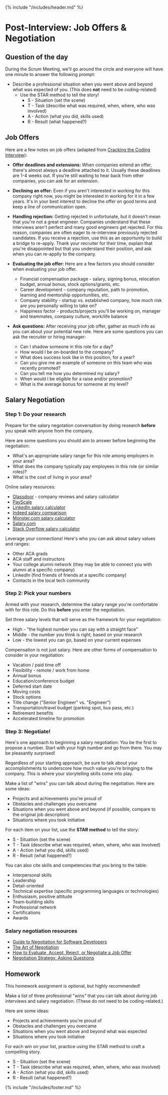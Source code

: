 {% include "/includes/header.md" %}

# Post-Interview: Job Offers & Negotiation

## Question of the day

During the Scrum Meeting, we'll go around the circle and everyone will have one minute to answer the following prompt:

* Describe a professional situation when you went above and beyond what was expected of you. (This does **not** need to be coding-related)
  * Use the STAR method to tell the story!
    * S - Situation (set the scene)
    * T - Task (describe what was required, when, where, who was involved)
    * A - Action (what you did, skills used)
    * R - Result (what happened?)
    
## Job Offers

Here are a few notes on job offers (adapted from [Cracking the Coding Interview](http://www.crackingthecodinginterview.com/)):

* **Offer deadlines and extensions:** When companies extend an offer, there's almost always a deadline attached to it. Usually these deadlines are 1-4 weeks out. If you're still waiting to hear back from other companies, you can ask for an extension.

* **Declining an offer:** Even if you aren't interested in working for this company right now, you might be interested in working for it in a few years. It's in your best interest to decline the offer on good terms and keep a line of communication open.

* **Handling rejection:** Getting rejected in unfortunate, but it doesn't mean that you're not a great engineer. Companies understand that these interviews aren't perfect and many good engineers get rejected. For this reason, companies are often eager to re-interview previously rejected candidates. If you receive a rejection, use this as an opportunity to build a bridge to re-apply. Thank your recruiter for their time, explain that you're disappointed but that you understand their position, and ask when you can re-applly to the company.

* **Evaluating the job offer:** Here are a few factors you should consider when evaluating your job offer.
  * Financial compensation package - salary, signing bonus, relocation budget, annual bonus, stock options/grants, etc.
  * Career development - company reputation, path to promotion, learning and mentorship opportunities, etc.
  * Company stability - startup vs. established company, how much risk are you personally willing to take on?
  * Happiness factor - products/projects you'll be working on, manager and teammates, company culture, work/life balance
  
* **Ask questions:** After receiving your job offer, gather as much info as you can about your potential new role. Here are some questions you can ask the recruiter or hiring manager:
  * Can I shadow someone in this role for a day?
  * How would I be on-boarded to the company?
  * What does success look like in this position, for a year?
  * Can you give me an example of someone on this team who was recently promoted?
  * Can you tell me how you determined my salary?
  * When would I be eligible for a raise and/or promotion?
  * What is the average bonus for someone at my level?

## Salary Negotiation

### Step 1: Do your research

Prepare for the salary negotation conversation by doing research **before** you speak with anyone from the company.

Here are some questions you should aim to answer before beginning the negotiation:
* What's an appropriate salary range for this role among employers in your area?
* What does the company typically pay employees in this role (or similar roles)?
* What is the cost of living in your area?

Online salary resources:

* [Glassdoor](https://www.glassdoor.com) - company reviews and salary calculator
* [PayScale](https://www.payscale.com/)
* [LinkedIn salary calculator](https://www.linkedin.com/salary/)
* [Indeed salary comparison](https://www.indeed.com/salaries)
* [Monster.com salary calculator](https://www.monster.com/salary/)
* [Salary.com](https://www.salary.com/)
* [Stack Overflow salary calculator](https://stackoverflow.com/jobs/salary)

Leverage your connections! Here's who you can ask about salary values and ranges:

* Other ACA grads
* ACA staff and instructors
* Your college alumni network (they may be able to connect you with alumni at a specific company)
* LinkedIn (find friends of friends at a specific company)
* Contacts in the local tech community

### Step 2: Pick your numbers

Armed with your research, determine the salary range you're comfortable with for this role. Do this **before** you enter the negotiation.

Set three salary levels that will serve as the framework for your negotiation:
* High - "the highest number you can say with a straight face"
* Middle - the number you think is right, based on your research
* Low - the lowest you can go, based on your current expenses

Compensation is not just salary. Here are other forms of compensation to consider in your negotiation:
* Vacation / paid time off
* Flexibility - remote / work from home
* Annual bonus
* Education/conference budget
* Deferred start date
* Moving costs
* Stock options
* Title change ("Senior Engineer" vs. "Engineer")
* Transportation/travel budget (parking spot, bus pass, etc.)
* Retirement benefits
* Accelerated timeline for promotion

### Step 3: Negotiate!

Here's one approach to beginning a salary negotiation:
You be the first to propose a number. Start with your high number and go from there. You may be pleasantly surprised!

Regardless of your starting approach, be sure to talk about your accomplishments to underscore how much value you're bringing to the company. This is where your storytelling skills come into play.

Make a list of "wins" you can talk about during the negotiation. Here are some ideas:
* Projects and achievements you're proud of
* Obstacles and challenges you overcame
* Situations when you went above and beyond (if possible, compare to the original job description)
* Situations where you took initiative

For each item on your list, use the **STAR method** to tell the story:
* S - Situation (set the scene)
* T - Task (describe what was required, when, where, who was involved)
* A - Action (what you did, skills used)
* R - Result (what happened?)

You can also cite skills and competencies that you bring to the table:
* Interpersonal skills
* Leadership
* Detail-oriented
* Technical expertise (specific programming languages or technologies)
* Enthusiasm, positive attitude
* Team-building skills
* Professional network
* Certifications
* Awards

### Salary negotiation resources

* [Guide to Negotiation for Software Developers](https://simpleprogrammer.com/salary-negotiation-software-developers/)
* [The Art of Negotiation](https://www.helpscout.com/blog/how-to-negotiate/)
* [How to Evaluate, Accept, Reject, or Negotiate a Job Offer](https://hbr.org/2017/04/how-to-evaluate-accept-reject-or-negotiate-a-job-offer)
* [Negotiation Strategy: Asking Questions](https://women2.com/2017/09/21/want-to-win-your-next-negotiation-ask-a-simple-question/) 

## Homework

This homework assignment is optional, but highly recommended!

Make a list of three professional "wins" that you can talk about during job interviews and salary negotiation. (These do not need to be coding-related.)

Here are some ideas:
* Projects and achievements you're proud of
* Obstacles and challenges you overcame
* Situations when you went above and beyond what was expected
* Situations where you took initiative

For each win on your list, practice using the STAR method to craft a compelling story.
* S - Situation (set the scene)
* T - Task (describe what was required, when, where, who was involved)
* A - Action (what you did, skills used)
* R - Result (what happened?)

{% include "/includes/footer.md" %}
